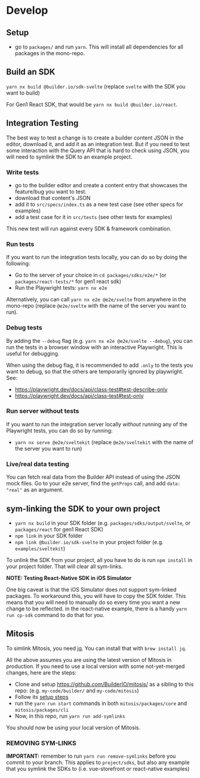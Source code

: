 # Develop

## Setup

- go to `packages/` and run `yarn`. This will install all dependencies for all packages in the mono-repo.

## Build an SDK

`yarn nx build @builder.io/sdk-svelte` (replace `svelte` with the SDK you want to build)

For Gen1 React SDK, that would be `yarn nx build @builder.io/react`.

## Integration Testing

The best way to test a change is to create a builder content JSON in the editor, download it, and add it as an integration test. But if you need to test some interaction with the Query API that is hard to check using JSON, you will need to symlink the SDK to an example project.

### Write tests

- go to the builder editor and create a content entry that showcases the feature/bug you want to test.
- download that content's JSON
- add it to `src/specs/index.ts` as a new test case (see other specs for examples)
- add a test case for it in `src/tests` (see other tests for examples)

This new test will run against every SDK & framework combination.

### Run tests

If you want to run the integration tests locally, you can do so by doing the following:

- Go to the server of your choice in `cd packages/sdks/e2e/*` (or `packages/react-tests/*` for gen1 react sdk)
- Run the Playwright tests: `yarn nx e2e`

Alternatively, you can call `yarn nx e2e @e2e/svelte` from anywhere in the mono-repo (replace `@e2e/svelte` with the name of the server you want to run).

### Debug tests

By adding the `--debug` flag (e.g. `yarn nx e2e @e2e/svelte --debug`), you can run the tests in a browser window with an interactive Playwright. This is useful for debugging.

When using the debug flag, it is recommended to add `.only` to the tests you want to debug, so that the others are temporarily ignored by playwright. See:

- https://playwright.dev/docs/api/class-test#test-describe-only
- https://playwright.dev/docs/api/class-test#test-only

### Run server without tests

If you want to run the integration server locally _without_ running any of the Playwright tests, you can do so by running:

- `yarn nx serve @e2e/sveltekit` (replace `@e2e/sveltekit` with the name of the server you want to run)

### Live/real data testing

You can fetch real data from the Builder API instead of using the JSON mock files. Go to your e2e server, find the `getProps` call, and add `data: "real"` as an argument.

## sym-linking the SDK to your own project

- `yarn nx build` in your SDK folder (e.g. `packages/sdks/output/svelte`, or `packages/react` for gen1 React SDK)
- `npm link` in your SDK folder
- `npm link @builder.io/sdk-svelte` in your project folder (e.g. `examples/sveltekit`)

To unlink the SDK from your project, all you have to do is run `npm install` in your project folder. That will clear all sym-links.

**NOTE: Testing React-Native SDK in iOS Simulator**

One big caveat is that the iOS Simulator does not support sym-linked packages. To workaround this, you will have to copy the SDK folder. This means that you will need to manually do so every time you want a new change to be reflected. in the react-native example, there is a handy `yarn run cp-sdk` command to do that for you.

## Mitosis

To simlink Mitosis, you need [jq](https://stedolan.github.io/jq/). You can install that with `brew install jq`.

All the above assumes you are using the latest version of Mitosis in production. If you need to use a local version with some not-yet-merged changes, here are the steps:

- Clone and setup https://github.com/BuilderIO/mitosis/ as a sibling to this repo: (e.g. `my-code/builder/` and `my-code/mitosis`)
- Follow its [setup steps](https://github.com/BuilderIO/mitosis/blob/main/developer.md)
- run the `yarn run start` commands in both `mitosis/packages/core` and `mitosis/packages/cli`
- Now, in this repo, run `yarn run add-symlinks`

You should now be using your local version of Mitosis.

### REMOVING SYM-LINKS

**IMPORTANT:** remember to run `yarn run remove-symlinks` before you commit to your branch. This applies to `project/sdks`, but also any example that you symlink the SDKs to (i.e. vue-storefront or react-native examples)
